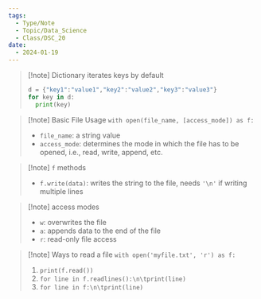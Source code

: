 ```yaml
---
tags:
  - Type/Note
  - Topic/Data_Science
  - Class/DSC_20
date:
  - 2024-01-19
---
```


> [!note] Dictionary iterates keys by default
> ```Python
> d = {"key1":"value1","key2":"value2","key3":"value3"}
> for key in d:
> 	print(key)
> ```

> [!note] Basic File Usage
> `with open(file_name, [access_mode]) as f:`  
> - `file_name`: a string value
> - `access_mode`: determines the mode in which the file has to be opened, i.e., read, write, append, etc.

> [!note] `f` methods
> - `f.write(data)`: writes the string to the file, needs `'\n'` if writing multiple lines

> [!note] access modes
> - `w`: overwrites the file
> - `a`: appends data to the end of the file
> - `r`: read-only file access

> [!note] Ways to read a file
> `with open('myfile.txt', 'r') as f:`  
> 1. `print(f.read())`
> 2. `for line in f.readlines():\n\tprint(line)`
> 3. `for line in f:\n\tprint(line)`